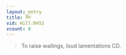 ```yaml
---
layout: entry
title: ཅོང་
vid: Hill:0451
vcount: 0
---
```


> To raise wailings, loud lamentations CD\.

